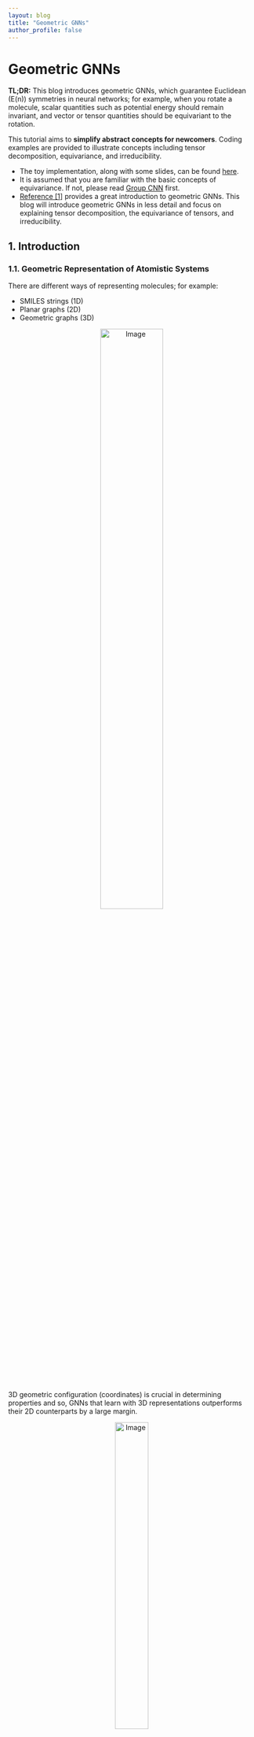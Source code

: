 ```yaml
---
layout: blog
title: "Geometric GNNs"
author_profile: false
---
```


# Geometric GNNs

**TL;DR:** This blog introduces geometric GNNs, which guarantee Euclidean (E(n)) symmetries in neural networks; for example, when you rotate a molecule, scalar quantities such as potential energy should remain invariant, and vector or tensor quantities should be equivariant to the rotation.

This tutorial aims to **simplify abstract concepts for newcomers**. Coding examples are provided to illustrate concepts including tensor decomposition, equivariance, and irreducibility.

- The toy implementation, along with some slides, can be found [here](https://github.com/wenhangao21/Tutorials/tree/main/Equivariance).
- It is assumed that you are familiar with the basic concepts of equivariance. If not, please read [Group CNN](https://wenhangao21.github.io/blogs/files/1_gconv/1_gconv/) first.
- [Reference [1]](https://www.chaitjo.com/publication/duval-2023-hitchhikers/) provides a great introduction to geometric GNNs. This blog will introduce geometric GNNs in less detail and focus on explaining tensor decomposition, the equivariance of tensors, and irreducibility.

## 1. Introduction

### 1.1. Geometric Representation of Atomistic Systems

There are different ways of representing molecules; for example:  
- SMILES strings (1D)  
- Planar graphs (2D)  
- Geometric graphs (3D)  

<figure style="text-align: center;">
  <img alt="Image" src="https://raw.githubusercontent.com/wenhangao21/wenhangao21.github.io/refs/heads/main/blogs/files/2_geometric_GNNs/representations.png" style="width: 55%; display: block; margin: 0 auto;" />
</figure>

3D geometric configuration (coordinates) is crucial in determining properties and so, GNNs that learn with 3D representations outperforms their 2D counterparts by a large margin.

<figure style="text-align: center;">
  <img alt="Image" src="https://raw.githubusercontent.com/wenhangao21/wenhangao21.github.io/refs/heads/main/blogs/files/2_geometric_GNNs/3d_performance.png" style="width: 40%; display: block; margin: 0 auto;" />
</figure>
  <figcaption style="text-align: center;">GNNs that learn with 3D representations outperforms their 2D counterparts by a large margin. </figcaption>

### 1.2. Graphs and Geometric Graphs

**Graphs** are purely topological objects and **geometric graphs** are a type of graphs where nodes are additionally endowed with <span style="color: red;">geometric information</span>.

<figure style="text-align: center;">
  <img alt="Image" src="https://raw.githubusercontent.com/wenhangao21/wenhangao21.github.io/refs/heads/main/blogs/files/2_geometric_GNNs/geometric_graphs.png" style="width: 55%; display: block; margin: 0 auto;" />
</figure>
  <figcaption style="text-align: center;"> Comparison of graphs and geometric graphs. Figure adopted from [1]. </figcaption>

| Graphs | Geometric Graphs |
|$G = (A,S)$ |$G = (A,S,X,V)$ |
|$A \in \mathbb{R}^{n \times n}:$ Adjacency matrix |$A \in \mathbb{R}^{n \times n}:$ Adjacency matrix |
|$S \in \mathbb{R}^{n \times f}$ : Scalar node features |$S \in \mathbb{R}^{n \times f}$ : Scalar node features |
||$X \in \mathbb{R}^{n \times 3}$ : $xyz$-coordinates |
||$V \in \mathbb{R}^{n \times b \times 3}:$ Geometric features, e.g., velocity|


Here,  
- Scalar loosely refers to features without geometric information.  
- $n$ is the number of nodes, $f$ and $b$ are the sizes of the scalar and geometric node features, respectively.  

### 1.3. Symmetries

We have two types of features: <span style="color: blue;">scalar features</span> and <span style="color: red;">geometric features</span>. We have the following symmetries:

- <span style="color: blue;">Scalar features</span> remain unchanged (invariance).
- <span style="color: red;">Geometric features</span> transform with Euclidean transformations of the system (equivariance).
- Graphs,including geometric graphs, are permutationally equivariant node-wise and invariant graph-wise; it is still the same graph even if the nodes are given in a different order.


<figure style="text-align: center;">
  <img alt="Image" src="https://raw.githubusercontent.com/wenhangao21/wenhangao21.github.io/refs/heads/main/blogs/files/2_geometric_GNNs/symmetries.png" style="width: 50%; display: block; margin: 0 auto;" />
</figure>
  <figcaption style="text-align: center;"> Geometric GNNs should account for all physical symmetries. Figure adopted from [1]. </figcaption>



## 2. Geometric GNNs

### 2.1. GNNs and Geometric Message Passing

Graph Neural Networks (GNNs) are a class of deep learning models designed to operate on graph-structured data by learning node or graph representations through message-passing mechanisms to iteratively update node features to obtain useful hidden representations. In each layer, nodes aggregate information from their neighbors to update their features, allowing GNNs to effectively capture the relational and topological structure of graphs. GNNs are naturally permutation equivariant.  


<figure style="text-align: center;">
  <img alt="Image" src="https://raw.githubusercontent.com/wenhangao21/wenhangao21.github.io/refs/heads/main/blogs/files/2_geometric_GNNs/GNN.png" style="width: 65%; display: block; margin: 0 auto;" />
</figure>

- Readers who are not familiar with GNNs are referred to [Stanford CS224W: Machine Learning with Graphs](https://www.youtube.com/playlist?list=PLoROMvodv4rPLKxIpqhjhPgdQy7imNkDn).

For geometric message passing, we condition on geometries. Without loss of generality, let $a_{ij}$ contain geometric information for nodes $i, j$. We can have the following message passing schemes:

$$
\mathbf{m}_{i j}=f_1\left(\mathbf{s}_i, \mathbf{s}_j, a_{ij}\right)
$$


To ensure symmetries
- <span style="color: blue;">Scalar features</span> must be updated in an invariant manner.
- <span style="color: red;">Geometric features</span> must be updated in an equivariant manner.

> Example: Let the relative position be the geometries and $f_1$ be an MLP, the messages $\mathbf{m}_{ij} = f_1\left(\mathbf{s}_i, \mathbf{s}_j, x_j - x_i\right)$ are clearly not equivariant.

To make it equivariant (invariant) to $E(3)$, there are in general two directions: <span style="color: blue;">Scalarization</span> and <span style="color: red;">Using Steerable Tensor Features</span>. We term them as <span style="color: blue;">invariant GNNs</span> and <span style="color: red;">equivariant GNNs</span> (Tensor Operations). Invariant GNNs constrain the geometric information that can be utilized, while the other constrains the model operations.


## Scalarization GNNs (Invariant GNNs)

### 2.1. Summarization of Scalarization GNNs

Scalarization networks use invariant quantities as geometries that are conditioned. For example:  

- Using relative distances (e.g. SchNet [2]):
	- $\mathbf{m} _{i j}=f_1\left(\mathbf{s}_i, \mathbf{s}_j, d _{i j}\right)$, where $d _{i j}=\left\|x_j-x_i\right\|$
	- $1$-hop, body order $2$, $O(nk)$ to compute invariant quantities with $n$ being the total number of nodes and $k$ being the average degree of a node.
	- This is $E(3)$ invariant, but we limit the expressivity of the model as we cannot distinguish different local geometries. 
	- We cannot distinguish two local neighbourhoods apart using the unordered set of distances only.
	
<figure style="text-align: center;">
  <img alt="Image" src="https://raw.githubusercontent.com/wenhangao21/wenhangao21.github.io/refs/heads/main/blogs/files/2_geometric_GNNs/distance.png" style="width: 15%; display: block; margin: 0 auto;" />
</figure>
  <figcaption style="text-align: center;">The set of distances are the same, but the graphs are different. Image adopted from [1]. </figcaption>
  
- Using relative distances and bond angles (e.g. DimeNet [3]):
	- $\mathbf{m}_ {i j}=f_1\left(s_ i, s_j, d_ {i j}, \sum_{k \in \mathcal{N}_j \backslash\{i\}} f_3\left(s_j, s_k, d _{ij}, d _{j k},\measuredangle i j k\right)\right)$
	- $2$-hop, body order $3$, $O(nk^2)$ to compute invariant quantities
	- This is $E(3)$ invariant, but again we limit the expressivity of the model due to similar reasons.
	
- Using relative distances, bond angles, and torsion angles (e.g. SphereNet [4]):
	- $\boldsymbol{m} _ {i j}=f_1\left(s_i, s_j, d _ {i j}, \sum_{k \in \mathcal{N}_j \backslash\{i\}, l \in \mathcal{N}_k \backslash\{i, j\}} f_3\left(s_k, s_l, d _ {k l}, d _ {i j}, d _ {j k}, \measuredangle i j k, \measuredangle j k l, \measuredangle i j k l\right)\right)$
	- $3$-hop, body order $4$, $O(nk^3)$ to compute invariant quantities
	- This is $SE(3)$ invariant and complete, meaning that it can uniquely determine the 3D configuration of the geometric graph up to $SO(3)$ transformations (not $E(3)$ because reflections change the sign of torsions; you can make it $E(3)$ by ignoring the sign).  
	
### 2.2. Pros and Cons

In summary, invariant GNNs update latent representations by scalarizing local geometry information. This is efficient, and we can achieve invariance with a simple MLP without specific constraints on the operations or activations we can take.

**Pros:**  
- Simple usage of network architecture and non-linearities on many-body scalars.  
- Great performance on some use cases (e.g., GemNet on OC20).  

**Cons:**  
- Scalability of scalar pre-computation. The accounting of higher-order tuples is expensive.  
- Making invariant predictions may still require solving equivariant sub-tasks.  
- May lack generalization capabilities (equivariant tasks, multi-domain).  


  
## 3. Spherical Tensor GNNs (Equivariant GNNs)

### 3.1. Introduction 

In invariant GNNs, invariants are 'fixed' prior to message passing. In equivariant GNNs, vector/tensor quantities remain available. Equivariant GNNs can also build up invariants 'on the go' during message passing. More layers of message passing can lead to more complex invariants being built up. 

- In invariant GNNs, we work with only scalars: $f\left(s_1, s_2, \ldots, s_n\right)$.

- In equivariant GNNs, we work with scalars, vectors, and even high-order tensors: $f\left(s_1, s_2, \ldots s_n, \boldsymbol{v}_1, \ldots, \boldsymbol{v}_m\right)$.

Instantiation - "Scalar-vector" GNNs:
- Scalar message:

$$
\mathbf{m}_i:=f_1\left(\mathbf{s}_i,\left\|\mathbf{v} _ {\mathbf{i}}\right\|\right) + \sum _ {j \in \mathcal{N}_i} f_2\left(\mathbf{s}_i, \mathbf{s}_j,\left\|\vec{x} _ {i j}\right\|,\left\|\boldsymbol{v}_j\right\|, \vec{x} _ {i j} \cdot \mathbf{v}_j, \vec{x} _ {i j} \cdot \mathbf{v}_i, \mathbf{v}_i \cdot \mathbf{v}_j\right).
$$

- Vector message:

$$
\begin{aligned}
\overrightarrow{\mathbf{m}}_i:=f_3\left(\mathbf{s}_i,\left\|\mathbf{v} _ {\mathbf{i}}\right\|\right) \odot \mathbf{v}_i & +\sum _ {j \in \mathcal{N}_i} f _ 4\left(\mathbf{s}_i, \mathbf{s}_j,\left\|\vec{x} _ {i j}\right\|,\left\|\boldsymbol{v}_j\right\|, \vec{x} _ {i j} \cdot \mathbf{v}_j, \vec{x} _ {i j} \cdot \mathbf{v}_i, \mathbf{v}_i \cdot \mathbf{v}_j\right) \odot \mathbf{v}_j \\
& +\sum _ {j \in \mathcal{N}_i} f_5\left(\mathbf{s}_i, \mathbf{s}_j,\left\|\vec{x} _ {i j}\right\|,\left\|\boldsymbol{v}_j\right\|, \vec{x} _ {i j} \cdot \mathbf{v}_j, \vec{x} _ {i j} \cdot \mathbf{v}_i, \mathbf{v}_i \cdot \mathbf{v}_j\right) \odot \vec{x} _ {i j}.
\end{aligned}
$$

where $\vec{x} _ {i j} = \vec{x} _ {j} - \vec{x} _ {i}$ denotes the relative position vector and $\odot$ denotes a scalar-vector multiplication. 

Clearly, we can achieve equivariance while using geometric features $\mathbf{v}_i$-s and $\vec{x} _ {ij}$-s, but we have to constrain the model operations. The high-level idea is to keep track of the "types" of the objects and apply equivariant operations; we treat scalar and vector features separately and ensure that they maintain the same type through message passing.

As of now, we are constrained to have only scalar or vector features. What about higher-order tensors?  

 

### 3.2. Cartesian Tensors and Tensor Products

A tensor is a multi-dimensional array with directional information. A rank-$n$ *Cartesian tensor* $T$ can be viewed as a multidimensional array with $n$ indices, i.e., $T _ {\mathrm{i} _ 1 \mathrm{i} _ 2 \cdots \mathrm{i} _ n}$ with $i_k \in$ $\{1,2,3\}$ for $\forall k \in\{1, \cdots, n\}$. Furthermore, each index of $T _ {i_1 i_2 \cdots i_n}$ transforms independently as a vector under rotation.

<figure style="text-align: center;">
  <img alt="Image" src="https://raw.githubusercontent.com/wenhangao21/wenhangao21.github.io/refs/heads/main/blogs/files/2_geometric_GNNs/cartesian_tensors.png" style="width: 50%; display: block; margin: 0 auto;" />
</figure>

- For a rotation represented by an orthogonal matrix $R$ , the components of $T$ transform as follows:

$$
T_{i_1^{\prime} i_2^{\prime} \cdots i_n^{\prime}}=\sum _ {i_1, i_2, \ldots, i_n} R _ {i_1^{\prime} i_1} R _ {i_2^{\prime} i_2} \cdots R _ {i_n^{\prime} i_n} T _ {i_1 i_2 \cdots i_n}.
$$ 


Equivalently, in index notation with Einstein summation convention, this can be written compactly as (refered to this [StackOverflow Post](https://stackoverflow.com/questions/26089893/understanding-numpys-einsum) for einsum operations):

$$
T_{i_1^{\prime} i_2^{\prime} \cdots i_n^{\prime}}=R _ {i_1^{\prime} i_1} R _ {i_2^{\prime} i_2} \cdots R _ {i_n^{\prime} i_n} T _ {i_1 i_2 \cdots i_n}.
$$

A vector (rank-$1$ tensor) $v$ in 3D Euclidean space $\mathbb{R}^3$ can be expressed in the familiar Cartesian coordinate system in the standard basis:

$$
\mathbf{e} _ x=\left(\begin{array}{l}1 \\\ 0 \\\ 0\end{array}\right) \mathbf{e} _ y=\left(\begin{array}{l}0 \\\ 1 \\\ 0\end{array}\right) \mathbf{e} _ z=\left(\begin{array}{l}0 \\\ 0 \\\ 1\end{array}\right).
$$

When you perform the tensor (or outer) product of two vectors in $\mathbb{R}^3$, you obtain a matrix (or a rank2 tensor). If you have two vectors 

$$\mathbf{u}=\left(\begin{array}{c}u_x \\\ u_y \\\ u_z\end{array}\right) \text{ and }\mathbf{v}=\left(\begin{array}{c}v_x \\\ v_y \\\ v_z\end{array}\right),$$

their tensor product $\mathbf{u} \otimes \mathbf{v}$ is given by:

$$
\mathbf{u} \otimes \mathbf{v}=\left(\begin{array}{c}
u_x \\
u_y \\
u_z
\end{array}\right) \otimes\left(\begin{array}{c}
v_x \\
v_y \\
v_z
\end{array}\right)=\left(\begin{array}{lll}
u_x v_x & u_x v_y & u_x v_z \\
u_y v_x & u_y v_y & u_y v_z \\
u_z v_x & u_z v_y & u_z v_z
\end{array}\right)
$$

FYI: The definition of outer product of two functions: $(f \otimes g)(x, y)=f(x) g(y)$.

In terms of basis, if $\mathbf{u}$ and $\mathbf{v}$ are expressed in the standard basis $\{\mathbf{e}_x, \mathbf{e}_y, \mathbf{e}_z\}$, the resulting tensor product $\mathbf{u} \otimes \mathbf{v}$ can be viewed as a linear combination of the outer products of the basis vectors:

$$
\begin{gathered}
\mathbf{u} \otimes \mathbf{v}=u_x v_x\left(\mathbf{e}_x \otimes \mathbf{e}_x\right)+u_x v_y\left(\mathbf{e}_x \otimes \mathbf{e}_y\right)+u_x v_z\left(\mathbf{e}_x \otimes \mathbf{e}_z\right)+u_y v_x\left(\mathbf{e}_y \otimes \mathbf{e}_x\right)+u_y v_y\left(\mathbf{e}_y \otimes \mathbf{e}_y\right)+u_y v_z\left(\mathbf{e}_y \otimes \mathbf{e}_z\right)+u_z v_x\left(\mathbf{e}_z \otimes \mathbf{e}_x\right) \\
+u_z v_y\left(\mathbf{e}_z \otimes \mathbf{e}_y\right)+u_z v_z\left(\mathbf{e}_z \otimes \mathbf{e}_z\right)
\end{gathered}
$$


The basis are given by:

$$
\mathbf{e}_x \otimes \mathbf{e}_x=\left(\begin{array}{ccc}
1 & 0 & 0 \\
0 & 0 & 0 \\
0 & 0 & 0
\end{array}\right), \mathbf{e}_x \otimes \mathbf{e}_y=\left(\begin{array}{ccc}
0 & 1 & 0 \\
0 & 0 & 0 \\
0 & 0 & 0
\end{array}\right), \mathbf{e}_x \otimes \mathbf{e}_z=\left(\begin{array}{lll}
0 & 0 & 1 \\
0 & 0 & 0 \\
0 & 0 & 0
\end{array}\right), \mathbf{e}_y \otimes \mathbf{e}_x=\left(\begin{array}{ccc}
0 & 0 & 0 \\
1 & 0 & 0 \\
0 & 0 & 0
\end{array}\right), \ldots.
$$



### 3.3. Representations and Irreducibility

A *representation* $\rho: G \rightarrow G L(V)$ is a group homomorphism from G to the general linear group $G L(V)$. That is, $\rho(g)$ is a linear transformation parameterized by group elements $g \in G$ that transforms some vector $\mathbf{v} \in V$ (e.g. an image or a tensor) such that

$$
\rho\left(g^{\prime}\right) \circ \rho(g)[\mathbf{v}]=\rho\left(g^{\prime} \cdot g\right)[\mathbf{v}].
$$

> Example: The representation of $SO(3)$ acting on a geometric 3D vector is a $3 \times 3$ orthogonal matrices with determinant $1$.

A representation $\rho: G \rightarrow G L(V)$ is said to be *irreducible* if there are no proper non-zero subspaces $W$ of $V$ that are invariant under all group actions, i.e., $\rho(g) W \subseteq W$ for all $g \in G$. In other words, $V$ cannot be split into smaller subspaces that are individually invariant under the group action.

If a representation is reducible, it can be *decomposed* into a direct sum of irreducible representations (irreps). A block diagonal matrix can represent the direct sum of the matrices that lie along the diagonal. An irreducible representation cannot be decomposed further in this way.
> Note: A block diagonal matrix does not necessarily indicate irreducibility; it might be further reduced or decomposed.

Irreducible representations are the "building blocks" of more complex representations. Representations are decomposed into indepedent simpler parts.

The representations of rotations for rank-$2$ Catersian tensors are generally reducible. Let $R$ be a rotation matrix for rank-$1$ Catersian tensors, we can write the representation on rank-$2$ Catersian tensors as $R_2 \in \mathbb{R}^{3\times 3\times 3\times3} = R \otimes R$. Here we losely abuse the notation $\otimes$ to denote $(A \otimes B)_{i j, k l}=a_{i j} \cdot b_{k l}$, it is more formally known as the Kronecker product. For details, refer to the [implementation](https://github.com/wenhangao21/Tutorials/tree/main/Equivariance) provided. 

<figure style="text-align: center;">
  <img alt="Image" src="https://raw.githubusercontent.com/wenhangao21/wenhangao21.github.io/refs/heads/main/blogs/files/2_geometric_GNNs/reducible_irreducible.png" style="width: 50%; display: block; margin: 0 auto;" />
</figure>
<figcaption style="text-align: center;">Left: Visualization of the representation of a rotation on rank-$2$ Cartesian tensors. Right: Visualization of the representation after decomposition. </figcaption>

```python
R_rank2 = torch.einsum('ij,kl', R, R)
plt.imshow(torch.kron(R, R), cmap='bwr', vmin=-1, vmax=1);
```

### 3.4. Decomposing Cartesian Tensors into Spherical Tensors

Now, as before, if we wish to maintain equivariance through message passing, we have to treat each rank separately. A general strategy is to treat each tensor as an entity and apply a single weight to it. However, the size of the tensor grows exponentially with the rank of the tensor, and it does not scale well. We can decompose the Cartesian tensor space into simpler parts (a direct sum of some subspaces).  
  
- Each subspace acts independently under the actions of the rotation group (irreducible representations).
- Tensors in each subspace have the same "type".
- Like scalar-vector networks, we apply equivariant operations to each type.

<figure style="text-align: center;">
  <img alt="Image" src="https://raw.githubusercontent.com/wenhangao21/wenhangao21.github.io/refs/heads/main/blogs/files/2_geometric_GNNs/decomposition_rank2.png" style="width: 40%; display: block; margin: 0 auto;" />
</figure>
<figcaption style="text-align: center;">Example: Decomposing a rank-2 Cartesian tensor into Spherical tensors. Figure adopted from [1]. </figcaption>

This process is a change of basis.

---

**Change of Basis**:

Let $\vec{v} \in V$ be a vector. Fix a basis $\{e _ 1, \ldots, e _ n\}$, whence you have
$\vec{v}=\sum _ {i=1}^n e _ i v^i=\left(e _ 1, \ldots e _ n\right) \cdot\left(v^1, \ldots, v^n\right)^T$.

Then a change of basis is equivalent to the choice of an invertible $n \times n$ matrix $M$ via

$\vec{v}=\left(e _ 1, \ldots, e _ n\right) M M^{-1}\left(v^1, \ldots, v^n\right)^T=\left(\epsilon _ 1, \ldots, \epsilon _ n\right) \cdot\left(\nu^1, \ldots, \nu^n\right)^T$, where $\{\epsilon _ 1, \ldots, \epsilon _ n\}$ is the new basis and $\nu^1, \ldots, \nu^n$ are the new coefficients.

---

> Note: Decomposition into irreps is not unique.

Specifically, we can decompose a Cartesian tensor of rank-$2$ as follows:

<figure style="text-align: center;">
  <img alt="Image" src="https://raw.githubusercontent.com/wenhangao21/wenhangao21.github.io/refs/heads/main/blogs/files/2_geometric_GNNs/tensor_composition.png" style="width: 70%; display: block; margin: 0 auto;" />
</figure>


```python
def decompose_tensor(T):
    if outer_product.shape != (3, 3):
        raise ValueError("Input must be a rank-2 tensor.")
    # l-0: Trace of the tensor
    l0 = np.trace(T) / np.sqrt(3)

    # l-1: Antisymmetric part
    antisymmetric_part = (T.T - T )/np.sqrt(2)
    l1 = np.array([
        antisymmetric_part[2, 1],  # T_yz - T_zy
        antisymmetric_part[0, 2],  # T_zx - T_xz
        antisymmetric_part[1, 0],  # T_xy - T_yx
    ])
    # l-2： Symmetric part
    symmetric_part = (T + T.T) /2
    matrix = symmetric_part.numpy()
    M_xx, M_yy, M_zz = matrix[0, 0], matrix[1, 1], matrix[2, 2]
    M_xy, M_xz, M_yz = matrix[0, 1], matrix[0, 2], matrix[1, 2]

    T_2m2 = M_xy* np.sqrt(2)                    # T_xy + T_yx
    T_2m1 = M_xz* np.sqrt(2)                    # T_xz + T_zx
    T_20 = (-M_zz - M_xx + 2* M_yy)/np.sqrt(6)  # 2T_yy - T_xx - T_zz
    T_21 = M_yz* np.sqrt(2)                     # T_yz + T_zy
    T_22 = (-M_xx + M_zz)/ np.sqrt(2)           # T_zz - T_xx
    l2 = np.array([T_2m1, T_2m2, T_20, T_21, T_22])
    return l0, l1, l2
```

For more details, refer to the [implementation](https://github.com/wenhangao21/Tutorials/tree/main/Equivariance) provided. 

To summarize, we have seen that the $9$-dimensional rank-$2$ Cartesian tensor can be decomposed into $1d$, $3d$, and $5d$ parts:  
$3 \otimes 3 = 1 \oplus 3 \oplus 5$.  
These parts are called spherical tensors.  



### 3.5. Spherical Tensor

A spherical tensor $T^\ell$ of order $\ell$ has $2 \ell+1$ components, denoted as $T_m^{\ell}$, where $m$ ranges from $-\ell$ to $\ell$. These components transform under rotations according to the rules of irreducible representations of the rotation group $S O(3)$.

If a rotation is represented by a matrix $R$, the components transform as:

$$
{T}^{(\ell)} \rightarrow \mathcal{D}^{(\ell)}(\mathbf{R}) {T}^{(\ell)}
$$

where $\mathcal{D}^{(\ell)}(\mathbf{R})$ is the Wigner-$\mathcal{D}$ matrix of order $\ell$ for the rotation.

- Order-$0$ and rank-$0$ are the same (invariant under rotation).
- Order-$1$ and rank-$1$ are the same (transform under the normal $3 \times 3$ unitary rotation matrix).

### 3.6. Tensor Products of Spherical Tensors

Unfortunately, the tensor product of two spherical tensors ${S}^{\left(l_1\right)}$ and ${T}^{\left(l_2\right)}$ is generally not a spherical tensor anymore. 

> Example: As we have seen above, the tensor product of two $l_1$ spherical tensors ($9$ elements) is not an order-$4$ ($9$ elements) spherical tensor. We have to decompose it into spherical tensors of orders $0,1,2$.

However, we can decompose the tensor product ${S}^{\left(l_1\right)} \otimes {T}^{\left(l_2\right)}$ back into spherical tensors.

As a rule, the $\left(l_1 l_2\right)$-dimensional tensor product of two spherical tensors of ranks $l_1$ and $l_2$ decomposes into:
$$
l_1 \otimes l_2=\left|l_1-l_2\right| \oplus\left|l_1-l_2+1\right| \oplus \cdots \oplus\left(l_1+l_2-1\right) \oplus\left(l_1+l_2\right).
$$

This means the $l_1 l_2$-dimensional product decomposes into exactly one spherical tensor for each rank between the absolute difference $\left\vert l_1-l_2\right\vert$ and the sum $l_1+l_2$.

Example: $\vert1-2\vert= 1$ and $1+2 = 3$. The $15$ elements in the tensor product can be decomposed into a $l = 1$ ($3$ elements) tensor, a $l = 2$ ($5$ elements) tensor, and a $l = 3$ ($7$ elements). In some not so rigorous notation:$1 \otimes 2=1 \oplus 2 \oplus 3$.

The coefficients of the decomposition (elements in the change of basis matrix) are given by the Clebsch-Gordan coefficients.

> Example:
Suppose we with to get the $l = 1$ tensor resulted from the tensor product of ${S}^{\left(l _ 1\right)} \otimes {T}^{\left(l _ 2\right)}$. Each of these three elements is a weighted sum of the $3\times 5$ resulting elements. So in total, we have $3 \times 5 \times 3 = 45$ coefficients. We denote this change of basis weights by $C _ {\left(m _ 1, m _ 2, m _ 3\right)}^{\left(l _ 1, l _ 2, l _ 3\right)}$, where $-\ell _ i \leq m _ i \leq \ell _ i$.

---

- $C _ {\left(m _ 1 =1, m _ 2 =2, m _ 3=1\right)}^{\left(l _ 1 =1, l _ 2 =2, l _ 3 =1\right)}$ means the coefficient of $t _ 1 \times s _ 2$  in order to get $u _ 1$ in the resulting tensor (We have $15$ coefficients for $u _ 1$).
	- $u _ 1=\sum _ {i=-1}^1 \sum _ {j=-2}^2 C _ {\left(m _ 1=i, m _ 2=j, m _ 3=1\right)}^{\left(l _ 1=1, l _ 2=2, l _ 3=1\right)} t _ i s _ j$
	- $u _ 2=\sum _ {i=-1}^1 \sum _ {j=-2}^2 C _ {\left(m _ 1=i, m _ 2=j, m _ 3=2\right)}^{\left(l _ 1=1, l _ 2=2, l _ 3=1\right)} t _ i s _ j$
	- $u _ 3=\sum _ {i=-1}^1 \sum _ {j=-2}^2 C _ {\left(m _ 1=i, m _ 2=j, m _ 3=3\right)}^{\left(l _ 1=1, l _ 2=2, l _ 3=1\right)} t _ i s _ j.$
Similarly, $C _ {\left(m _ 1, m _ 2, m _ 3\right)}^{\left(l _ 1 =1, l _ 2 =2, l _ 3 =2\right)}$ will give the resulting $l=2$ tensor, etc..

<figure style="text-align: center;">
  <img alt="Image" src="https://raw.githubusercontent.com/wenhangao21/wenhangao21.github.io/refs/heads/main/blogs/files/2_geometric_GNNs/cg_tp.png" style="width: 25%; display: block; margin: 0 auto;" />
</figure>

---

### 3.7. Spherical Harmonics

Now we have a way to decompose tensor products into spherical tensors to keep track of and maintain the "types." How do we get the tensors, other than $l_1$ (vectors), in the first place?  

Real spherical harmonics $Y_l^m(\theta, \phi):  S^2 \rightarrow \mathbb{R}$ are real-valued functions defined on the surface of a sphere.

$$Y_{\ell}^m(\theta, \varphi)=(-1)^m \sqrt{\frac{2 \ell+1}{4 \pi} \frac{(\ell-m)!}{(\ell+m)}} P_{\ell}^m(\cos \theta) e^{i m \varphi}$$

Each real spherical harmonic is indexed by two integers: $l$ (degree) and $m$ (order), where $l \geq 0$ and $-l \leq m \leq l$.  They are used as an orthonormal basis for representing functions on the sphere. Under fairly general condition (square-integrable on the sphere), any function can be written as a linear combination of spherical harmonics as follows:

$$
f(\theta, \varphi)=\sum_{\ell=0}^{\infty} \sum_{m=-\ell}^{\ell} f_{\ell}^m Y_{\ell}^m(\theta, \varphi).
$$

<figure style="text-align: center;">
  <img alt="Spinning GIF" src="https://raw.githubusercontent.com/wenhangao21/wenhangao21.github.io/refs/heads/main/blogs/files/2_geometric_GNNs/Rotating_spherical_harmonics.gif" style="width: 20%; display: block; margin: 0 auto;" />
</figure>
<figcaption style="text-align: center;">Visualization of Spherical Harmonics from Wikipedia. </figcaption>

Generally, we can stack all the values from the degree-$l$ spherical harmonics together to get a order-$\ell$ spherical tensor.

> Example: Given a 3D point $v = (x,y,z)$, we can write it as a radial part $\Vert v \Vert$ and a directional part $\frac{v}{\Vert v \Vert}$. The directional part is now defined on $S^2$, write it as $(\theta, \phi)$. We can get a order-$1$ tensor with spherical harmonics as: 

$$V^{l=1} =\left(\begin{array}{l}
Y _ {l=1}^{m=-1}(\theta, \phi) \\\
Y _ {l=1}^{m=0}(\theta, \phi) \\\
Y _ {l=1}^{m=1}(\theta, \phi)
\end{array}\right)$$



For simplicity, we can rewrite (real) spherical harmonics as a vector-valued function for order-$\ell$. That is $Y^{\ell}(\cdot): \mathbb{R}^3 \rightarrow \mathbb{R}^{2 \ell+1}$ maps an input 3D vector to a $(2 \ell+1)$-dimensional vector representing the coefficients of order- $\ell$ spherical harmonics bases.

Spherical harmonics function is equivariant to order-$\ell$ rotations, or so-called order-$\ell$ $S O(3)$ transformations:
$$
Y^{\ell}(R \boldsymbol{c})=D^{\ell}(R) Y^{\ell}(\boldsymbol{c}),
$$
where $\boldsymbol{c}$ is a 3D point.

> Note: Spherical harmonics are a set of orthonormal functions defined on the surface of a sphere ($[0, \pi) \times [0, 2\pi)$) just like Fourier Basis. In fact, Fourier basis is called circular harmonics.


**Summary of Terminology**

1. **Rank** k Cartesian tensors: $T^{[k]}$

2. **Order**-$\ell$ Spherical tensors: $T^{(l)}$

3. Spherical jarmonics with **degree** $\ell$ and **order** $m$: $Y_l^m$

4. **Order**-$\ell$ Spherical harmonics function that gives the **order**-$\ell$ Spherical harmonics coefficients: $Y^{\ell}(\cdot)$

We have covered all the fundamental concepts in order to understand the overall pipeline of Spherical Tensor GNNs. The readers are refered to [1] and [5] for more detailed treatments. 

<figure style="text-align: center;">
  <img alt="Image" src="https://raw.githubusercontent.com/wenhangao21/wenhangao21.github.io/refs/heads/main/blogs/files/2_geometric_GNNs/tensor_gnns.png" style="width:70%; display: block; margin: 0 auto;" />
</figure>
<figcaption style="text-align: center;">Equivariant Interactions via Spherical Tensor Product. Image adopted from [5]. </figcaption>

## References

[1] A Hitchhiker's Guide to Geometric GNNs for 3D Atomic Systems, Duvel et al

[2] SchNet: A Continuous-filter Convolutional Neural Network for Modeling Quantum Interactions, Kristof T. Schütt et al.

[3] Directional Message Passing for Molecular Graphs, Johannes Gasteiger et al.

[4] Spherical Message Passing for 3D Graph Networks, Yi Liu et al.

[5] Artificial Intelligence for Science in Quantum, Atomistic, and Continuum Systems (Section 2), Xuan Zhang (Texas A&M) et al.


## Other Useful Resources for Starters

### Lecture Recordings
1. [First Italian School on Geometric Deep Learning](https://www.youtube.com/playlist?list=PLn2-dEmQeTfRQXLKf9Fmlk3HmReGg3YZZ) (Very nice mathematical prerequisites)
2. [Group Equivariant Deep Learning (UvA - 2022)](https://www.youtube.com/playlist?list=PL8FnQMH2k7jzPrxqdYufoiYVHim8PyZWd)

### Youtube Channels/Talks
1. [Graphs and Geometry Reading Group](https://www.youtube.com/playlist?list=PLoVkjhDgBOt2UwOm70DAuxHf1Jc9ijmzl)
2. [Euclidean Neural Networks for Learning from Physical Systems](https://www.youtube.com/watch?v=ANyOgrnCdGk)
3. [A Hitchhiker's Guide to Geometric GNNs for 3D Atomic Systems](https://www.youtube.com/watch?v=BUe45d5wrfc)

### Architectures
1. [Geometric GNN Dojo](https://github.com/chaitjo/geometric-gnn-dojo/tree/main) provides unified implementations of several popular geometric GNN architectures